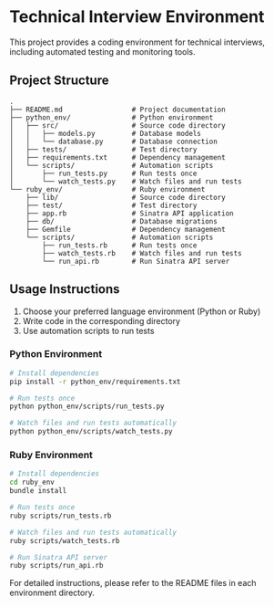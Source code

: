 # Technical Interview Environment

This project provides a coding environment for technical interviews, including automated testing and monitoring tools.

## Project Structure

```
.
├── README.md                 # Project documentation
├── python_env/               # Python environment
│   ├── src/                  # Source code directory
│   │   ├── models.py         # Database models
│   │   └── database.py       # Database connection
│   ├── tests/                # Test directory
│   ├── requirements.txt      # Dependency management
│   └── scripts/              # Automation scripts
│       ├── run_tests.py      # Run tests once
│       └── watch_tests.py    # Watch files and run tests
└── ruby_env/                 # Ruby environment
    ├── lib/                  # Source code directory
    ├── test/                 # Test directory
    ├── app.rb                # Sinatra API application
    ├── db/                   # Database migrations
    ├── Gemfile               # Dependency management
    └── scripts/              # Automation scripts
        ├── run_tests.rb      # Run tests once
        ├── watch_tests.rb    # Watch files and run tests
        └── run_api.rb        # Run Sinatra API server
```

## Usage Instructions

1. Choose your preferred language environment (Python or Ruby)
2. Write code in the corresponding directory
3. Use automation scripts to run tests

### Python Environment

```bash
# Install dependencies
pip install -r python_env/requirements.txt

# Run tests once
python python_env/scripts/run_tests.py

# Watch files and run tests automatically
python python_env/scripts/watch_tests.py
```

### Ruby Environment

```bash
# Install dependencies
cd ruby_env
bundle install

# Run tests once
ruby scripts/run_tests.rb

# Watch files and run tests automatically
ruby scripts/watch_tests.rb

# Run Sinatra API server
ruby scripts/run_api.rb
```

For detailed instructions, please refer to the README files in each environment directory.
